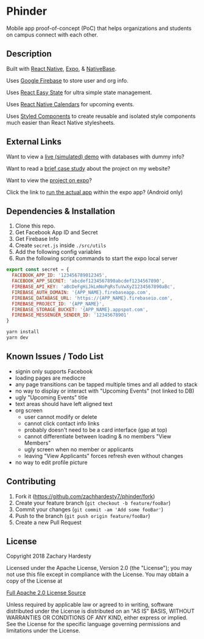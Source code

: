 # Phinder

Mobile app proof-of-concept (PoC) that helps organizations and
students on campus connect with each other.

## Description

Built with [React Native][react-native], [Expo][expo], &
[NativeBase][native-base].

Uses [Google Firebase][firebase] to store user and org info.

Uses [React Easy State][react-easy-state] for ultra simple state management.

Uses [React Native Calendars][react-native-calendars] for upcoming events.

Uses [Styled Components][styled-components] to create reusable and isolated style
components much easier than React Native stylesheets.

## External Links

Want to view a [live (simulated) demo][demo] with databases with dummy info?

Want to read a [brief case study][case-study] about the project on my website?

Want to view the [project on expo][expo-project]?

Click the link to [run the actual app][expo-import] within the expo app? (Android only)

## Dependencies & Installation

1. Clone this repo.
2. Get Facebook App ID and Secret
3. Get Firebase Info
4. Create `secret.js` inside `./src/utils`
5. Add the following config variables
6. Run the following script commands to start the expo local server

``` javascript
export const secret = {
  FACEBOOK_APP_ID: '123456789012345',
  FACEBOOK_APP_SECRET: 'abcdef1234567890abcdef1234567890',
  FIREBASE_API_KEY: 'aBcDeFgHiJkLmNoPqRsTuVwXyZ1234567890aBc',
  FIREBASE_AUTH_DOMAIN: '{APP_NAME}.firebaseapp.com',
  FIREBASE_DATABASE_URL: 'https://{APP_NAME}.firebaseio.com',
  FIREBASE_PROJECT_ID: '{APP_NAME}',
  FIREBASE_STORAGE_BUCKET: '{APP_NAME}.appspot.com',
  FIREBASE_MESSENGER_SENDER_ID: '12345678901'
}
```

``` bash
yarn install
yarn dev
```

## Known Issues / Todo List

* signin only supports Facebook
* loading pages are mediocre
* any page transitions can be tapped multiple times and all added to stack
* no way to display or interact with "Upcoming Events" (not linked to DB)
* ugly "Upcoming Events" title
* text areas should have left aligned text
* org screen
  * user cannot modify or delete
  * cannot click contact info links
  * probably doesn't need to be a card interface (gap at top)
  * cannot differentiate between loading & no members "View Members"
  * ugly screen when no member or applicants
  * leaving "View Applicants" forces refresh even without changes
* no way to edit profile picture

## Contributing

1. Fork it (<https://github.com/zachhardesty7/phinder/fork>)
2. Create your feature branch (`git checkout -b feature/fooBar`)
3. Commit your changes (`git commit -am 'Add some fooBar'`)
4. Push to the branch (`git push origin feature/fooBar`)
5. Create a new Pull Request

## License

Copyright 2018 Zachary Hardesty

Licensed under the Apache License, Version 2.0 (the "License");
you may not use this file except in compliance with the License.
You may obtain a copy of the License at

[Full Apache 2.0 License Source](http://www.apache.org/licenses/LICENSE-2.0)

Unless required by applicable law or agreed to in writing, software
distributed under the License is distributed on an "AS IS" BASIS,
WITHOUT WARRANTIES OR CONDITIONS OF ANY KIND, either express or implied.
See the License for the specific language governing permissions and
limitations under the License.

<!-- Markdown link & img definitions -->
[react-native]: https://facebook.github.io/react-native/
[expo]: https://expo.io/
[native-base]: https://nativebase.io/
[firebase]: https://firebase.google.com/
[react-easy-state]: https://github.com/solkimicreb/react-easy-state
[react-native-calendars]: https://github.com/wix/react-native-calendars
[styled-components]: https://www.styled-components.com/
[demo]: https://expo.io/appetize-simulator?url=https://expo.io/@zachhardesty7/phinder
[case-study]: https://zachhardesty.com#phinder
[expo-project]: https://expo.io/@zachhardesty7/phinder
[expo-import]: exp://exp.host/@zachhardesty7/phinder